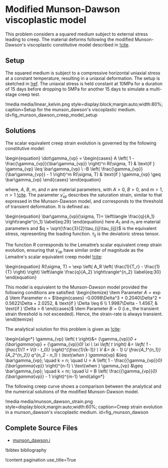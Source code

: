 # Modified Munson-Dawson viscoplastic model

This problem considers a squared medium subject to external stress leading to creep. 
The material deforms following the modified Munson-Dawson's viscoplastic constitutive model described in [!cite](azabou2021rock).

## Setup

The squared medium is subject to a compressive horizontal uniaxial stress at a constant temperature, resulting in a uniaxial deformation. 
The setup is sketched in [!ref](fig_munson_dawson_creep_model_setup). 
The uniaxial stress is held constant at 10MPa for a duration of 15 days before dropping to 5MPa for another 15 days to simulate a multi-stage creep test. 

!media media/linear_kelvin.png style=display:block;margin:auto;width:80%; caption=Setup for the munson_dawson's viscoplastic medium. id=fig_munson_dawson_creep_model_setup

## Solutions

The scalar equivalent creep strain evolution is governed by the following constitutive model:

\begin{equation}
  \dot\gamma_{vp} = 
  \begin{cases} 
  A \left( 1 - \frac{\gamma_{vp}}{\bar\gamma_{vp}} \right)^n R(\sigma, T) & \text{if } \gamma_{vp} \leq \bar\gamma_{vp} \\ 
  -B \left( \frac{\gamma_{vp}}{\bar\gamma_{vp}} - 1 \right)^m R(\sigma, T) & \text{if } \gamma_{vp} \geq \bar\gamma_{vp} 
  \end{cases}
\end{equation}

where, $A$, $B$, $m$, and $n$ are material parameters, with $A > 0$, $B > 0$, and $m > 1$, $n > 1$ [!cite](azabou2021rock). 
The parameter $\bar\gamma_{vp}$ describes the saturation strain, similar to that expressed in the Munson-Dawson model, 
and corresponds to the threshold of transient deformation. It is defined as:

\begin{equation} 
  \bar\gamma_{vp}(\sigma, T)= \left\langle \frac{q}{A_1} \right\rangle^{n_1}
  \label{eq:29}
\end{equation}
here $A_1$ and $n_1$ are material parameters and $q = \sqrt{\frac{3}{2}\tau_{ij}\tau_{ij}}$ 
is the equivalent stress, representing the loading function. $\tau_{ij}$ is the deviatoric stress tensor.

The function $R$ corresponds to the Lemaitre’s scalar equivalent creep strain evolution, 
ensuring that $\dot\gamma_{vp}$ have similar order of magnitude as the Lemaitre's scalar equivalent creep model [!cite](azabou2021rock):
  
\begin{equation}
  R(\sigma, T) = \exp \left( A_R \left( \frac{1}{T_r} - \frac{1}{T} \right) \right) \left\langle \frac{q}{A_2} \right\rangle^{n_2}
  \label{eq:30}
\end{equation}

This model is equivalent to the Munson-Dawson model provided the following conditions are satisfied: 
\begin{itemize}
    \item Parameter $A = \exp{\Delta}$
    \item Parameter n =
        $\begin{cases} 
        -0.0098\Delta^3 + 0.2040\Delta^2 + 0.5622\Delta + 2.0252, & \text{if } \Delta \leq 6 \\
        1.9987\Delta - 1.4567, & \text{if } \Delta > 6
        \end{cases}$
    \item Parameter $B = 0$ (i.e., the transient strain threshold is not exceeded). Hence, the strain-rate is always transient.
\end{itemize}

The analytical solution for this problem is given as [!cite](azabou2021rock):

\begin{align*}
    \gamma_{vp} \left( t \right)&= {\gamma_{vp}}_0 + (\bar\gamma_{vp} + {\gamma_{vp}}_0) \xi \\
    \xi \left( t \right) &= \left( 1 - \frac{1}{1 + V(t - t_0)} \right)^{\frac{1}{k-1}} \\
    V &= (k - 1) U \frac{A_1^{n_1}}{A_2^{n_2}} q^{n_2 - n_1} \\
    \text{when } \gamma_{vp} &\leq \bar\gamma_{vp}; \quad k = n; \quad U = A \left( 1 - \frac{{\gamma_{vp}}_0}{\bar\gamma_{vp}} \right)^{n-1} \\
    \text{when } \gamma_{vp} &\geq \bar\gamma_{vp}; \quad k = m; \quad U = B \left( \frac{{\gamma_{vp}}_0}{\bar\gamma_{vp}} - 1 \right)^{m-1} 
\end{align*}

The following creep curve shows a comparison between the analytical and the numerical solutions of the modified Munson-Dawson model.

!media media/munson_dawson_strain.png style=display:block;margin:auto;width:60%; caption=Creep strain evolution in a munson_dawson's viscoplastic medium. id=fig_munson_dawson

## Complete Source Files

- [munson_dawson.i](https://github.com/ajacquey/beaver/blob/main/examples/viscoplasticity/munson_dawson/munson_dawson.i)

!bibtex bibliography

!content pagination use_title=True
